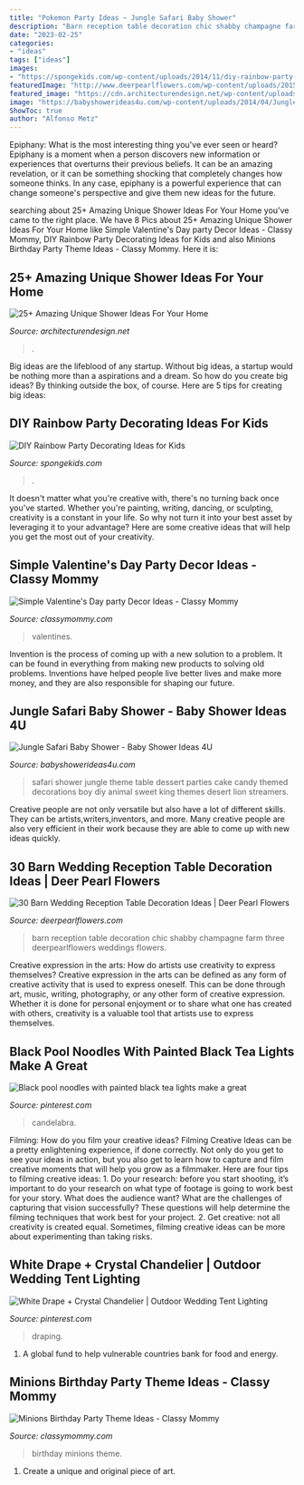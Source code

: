```yaml
---
title: "Pokemon Party Ideas ~ Jungle Safari Baby Shower"
description: "Barn reception table decoration chic shabby champagne farm three deerpearlflowers weddings flowers"
date: "2023-02-25"
categories:
- "ideas"
tags: ["ideas"]
images:
- "https://spongekids.com/wp-content/uploads/2014/11/diy-rainbow-party-decorating-ideas/5-rainbow-table-decor.jpg"
featuredImage: "http://www.deerpearlflowers.com/wp-content/uploads/2015/04/Shabby-chic-barn-reception.jpg"
featured_image: "https://cdn.architecturendesign.net/wp-content/uploads/2016/03/AD-Amazing-Unique-Shower-Ideas-For-Your-Home-20.jpg"
image: "https://babyshowerideas4u.com/wp-content/uploads/2014/04/Jungle-Safari-Baby-Shower-table-dessert-table.jpg"
ShowToc: true
author: "Alfonso Metz"
---
```



Epiphany: What is the most interesting thing you've ever seen or heard?
Epiphany is a moment when a person discovers new information or experiences that overturns their previous beliefs. It can be an amazing revelation, or it can be something shocking that completely changes how someone thinks. In any case, epiphany is a powerful experience that can change someone's perspective and give them new ideas for the future.

	

		
searching about 25+ Amazing Unique Shower Ideas For Your Home you've came to the right place. We have 8 Pics about 25+ Amazing Unique Shower Ideas For Your Home like Simple Valentine&#039;s Day party Decor Ideas - Classy Mommy, DIY Rainbow Party Decorating Ideas for Kids and also Minions Birthday Party Theme Ideas - Classy Mommy. Here it is:
		
    
## 25+ Amazing Unique Shower Ideas For Your Home

<img loading=lazy src="https://cdn.architecturendesign.net/wp-content/uploads/2016/03/AD-Amazing-Unique-Shower-Ideas-For-Your-Home-20.jpg" onerror="this.onerror=null;this.src='https://tse3.mm.bing.net/th?id=OIP._1EGxbUjhxBi75P-HWNKVgHaLH&amp;pid=15.1';" alt="25+ Amazing Unique Shower Ideas For Your Home">

_Source: architecturendesign.net_

>. 

	

Big ideas are the lifeblood of any startup. Without big ideas, a startup would be nothing more than a aspirations and a dream. So how do you create big ideas? By thinking outside the box, of course. Here are 5 tips for creating big ideas: 

    
## DIY Rainbow Party Decorating Ideas For Kids

<img loading=lazy src="https://spongekids.com/wp-content/uploads/2014/11/diy-rainbow-party-decorating-ideas/5-rainbow-table-decor.jpg" onerror="this.onerror=null;this.src='https://tse4.mm.bing.net/th?id=OIP.nMuxdESfSZj1uaUReL2v-AHaLI&amp;pid=15.1';" alt="DIY Rainbow Party Decorating Ideas for Kids">

_Source: spongekids.com_

>. 

	

It doesn't matter what you're creative with, there's no turning back once you've started. Whether you're painting, writing, dancing, or sculpting, creativity is a constant in your life. So why not turn it into your best asset by leveraging it to your advantage? Here are some creative ideas that will help you get the most out of your creativity.

    
## Simple Valentine&#039;s Day Party Decor Ideas - Classy Mommy

<img loading=lazy src="https://classymommy.com/wp-content/uploads/2016/01/IMG_2811.jpg" onerror="this.onerror=null;this.src='https://tse4.mm.bing.net/th?id=OIP.NpmtwasuxEW2CsWC2pRVOgHaJ4&amp;pid=15.1';" alt="Simple Valentine&#039;s Day party Decor Ideas - Classy Mommy">

_Source: classymommy.com_

>valentines. 

	

Invention is the process of coming up with a new solution to a problem. It can be found in everything from making new products to solving old problems. Inventions have helped people live better lives and make more money, and they are also responsible for shaping our future.

    
## Jungle Safari Baby Shower - Baby Shower Ideas 4U

<img loading=lazy src="https://babyshowerideas4u.com/wp-content/uploads/2014/04/Jungle-Safari-Baby-Shower-table-dessert-table.jpg" onerror="this.onerror=null;this.src='https://tse2.mm.bing.net/th?id=OIP.QxH-VYiW9fA2AIgxRXMHhAHaFh&amp;pid=15.1';" alt="Jungle Safari Baby Shower - Baby Shower Ideas 4U">

_Source: babyshowerideas4u.com_

>safari shower jungle theme table dessert parties cake candy themed decorations boy diy animal sweet king themes desert lion streamers. 

	

Creative people are not only versatile but also have a lot of different skills. They can be artists,writers,inventors, and more. Many creative people are also very efficient in their work because they are able to come up with new ideas quickly.

    
## 30 Barn Wedding Reception Table Decoration Ideas | Deer Pearl Flowers

<img loading=lazy src="http://www.deerpearlflowers.com/wp-content/uploads/2015/04/Shabby-chic-barn-reception.jpg" onerror="this.onerror=null;this.src='https://tse2.mm.bing.net/th?id=OIP.QR7FeUOwGldpHLyQ1RvbIQHaLG&amp;pid=15.1';" alt="30 Barn Wedding Reception Table Decoration Ideas | Deer Pearl Flowers">

_Source: deerpearlflowers.com_

>barn reception table decoration chic shabby champagne farm three deerpearlflowers weddings flowers. 

	

Creative expression in the arts: How do artists use creativity to express themselves?
Creative expression in the arts can be defined as any form of creative activity that is used to express oneself. This can be done through art, music, writing, photography, or any other form of creative expression. Whether it is done for personal enjoyment or to share what one has created with others, creativity is a valuable tool that artists use to express themselves.

    
## Black Pool Noodles With Painted Black Tea Lights Make A Great

<img loading=lazy src="https://i.pinimg.com/736x/a3/bc/69/a3bc6962253dcf49d3c3c47b0ac3fa05.jpg" onerror="this.onerror=null;this.src='https://tse1.mm.bing.net/th?id=OIP.4vaF2Cgg_Woq0AbuuD2IMAHaL9&amp;pid=15.1';" alt="Black pool noodles with painted black tea lights make a great">

_Source: pinterest.com_

>candelabra. 

	

Filming: How do you film your creative ideas?
Filming Creative Ideas can be a pretty enlightening experience, if done correctly. Not only do you get to see your ideas in action, but you also get to learn how to capture and film creative moments that will help you grow as a filmmaker. Here are four tips to filming creative ideas: 1. Do your research: before you start shooting, it’s important to do your research on what type of footage is going to work best for your story. What does the audience want? What are the challenges of capturing that vision successfully? These questions will help determine the filming techniques that work best for your project. 2. Get creative: not all creativity is created equal. Sometimes, filming creative ideas can be more about experimenting than taking risks.

    
## White Drape + Crystal Chandelier | Outdoor Wedding Tent Lighting

<img loading=lazy src="https://i.pinimg.com/736x/4e/0d/e5/4e0de5506d2b5cff23ebc7be28abecef.jpg" onerror="this.onerror=null;this.src='https://tse3.mm.bing.net/th?id=OIP.7ok3mevJLJC74adbyOI8-gHaLH&amp;pid=15.1';" alt="White Drape + Crystal Chandelier | Outdoor Wedding Tent Lighting">

_Source: pinterest.com_

>draping. 

	

1. A global fund to help vulnerable countries bank for food and energy.

    
## Minions Birthday Party Theme Ideas - Classy Mommy

<img loading=lazy src="http://classymommy.com/wp-content/uploads/2015/08/IMG_0598.jpg" onerror="this.onerror=null;this.src='https://tse1.mm.bing.net/th?id=OIP.9BjioKepljnWhUz8jmRmqAHaKX&amp;pid=15.1';" alt="Minions Birthday Party Theme Ideas - Classy Mommy">

_Source: classymommy.com_

>birthday minions theme. 

	

1. Create a unique and original piece of art.

